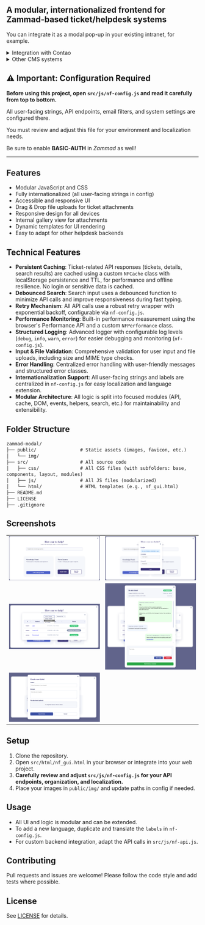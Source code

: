 ## A modular, internationalized frontend for Zammad-based ticket/helpdesk systems

You can integrate it as a modal pop-up in your existing intranet, for example.

<details>
  <summary>Integration with Contao</summary>

  For Contao, upload all files to the filesystem.  
  Place the contents of `nf_gui.html` in a new article and adjust the paths accordingly.  
  Be sure to remove `<meta charset="utf-8">` from the top of the HTML, as Contao can’t handle it.  

  That’s it! The button will appear wherever you place it, and on click, the background will blur and the modal will pop up.
</details>

<details>
  <summary>Other CMS systems</summary>

  You probably know what you're doing.  
  I haven’t had the chance to test it in other frontends.  
  Be sure to create an issue if problems arise.
</details>

## ⚠️ Important: Configuration Required


**Before using this project, open `src/js/nf-config.js` and read it carefully from top to bottom.**

All user-facing strings, API endpoints, email filters, and system settings are configured there. 

You must review and adjust this file for your environment and localization needs.

Be sure to enable **BASIC-AUTH** in *Zammad* as well!

---

## Features
- Modular JavaScript and CSS
- Fully internationalized (all user-facing strings in config)
- Accessible and responsive UI
- Drag & Drop file uploads for ticket attachments
- Responsive design for all devices
- Internal gallery view for attachments
- Dynamic templates for UI rendering
- Easy to adapt for other helpdesk backends

## Technical Features
- **Persistent Caching**: Ticket-related API responses (tickets, details, search results) are cached using a custom `NFCache` class with localStorage persistence and TTL, for performance and offline resilience. No login or sensitive data is cached.
- **Debounced Search**: Search input uses a debounced function to minimize API calls and improve responsiveness during fast typing.
- **Retry Mechanism**: All API calls use a robust retry wrapper with exponential backoff, configurable via `nf-config.js`.
- **Performance Monitoring**: Built-in performance measurement using the browser's Performance API and a custom `NFPerformance` class.
- **Structured Logging**: Advanced logger with configurable log levels (`debug`, `info`, `warn`, `error`) for easier debugging and monitoring (`nf-config.js`).
- **Input & File Validation**: Comprehensive validation for user input and file uploads, including size and MIME type checks.
- **Error Handling**: Centralized error handling with user-friendly messages and structured error classes.
- **Internationalization Support**: All user-facing strings and labels are centralized in `nf-config.js` for easy localization and language extension.
- **Modular Architecture**: All logic is split into focused modules (API, cache, DOM, events, helpers, search, etc.) for maintainability and extensibility.

## Folder Structure
```
zammad-modal/
├── public/                # Static assets (images, favicon, etc.)
│   └── img/
├── src/                   # All source code
│   ├── css/               # All CSS files (with subfolders: base, components, layout, modules)
│   ├── js/                # All JS files (modularized)
│   └── html/              # HTML templates (e.g., nf_gui.html)
├── README.md
├── LICENSE
├── .gitignore
```

## Screenshots
<table align="center">
  <tr>
    <td><img src="public/img/github/main.png" alt="Main UI" width="350"/></td>
    <td><img src="public/img/github/login.png" alt="Login" width="350"/></td>
  </tr>
  <tr>
    <td><img src="public/img/github/ticket-overview-filter.png" alt="Ticket Overview" width="350"/></td>
    <td><img src="public/img/github/ticket-detail.png" alt="Ticket Detail" width="350"/></td>
  </tr>
  <tr>
    <td><img src="public/img/github/new-ticket.png" alt="New Ticket" width="350"/></td>
    <td></td>
  </tr>
</table>

## Setup
1. Clone the repository.
2. Open `src/html/nf_gui.html` in your browser or integrate into your web project.
3. **Carefully review and adjust `src/js/nf-config.js` for your API endpoints, organization, and localization.**
4. Place your images in `public/img/` and update paths in config if needed.

## Usage
- All UI and logic is modular and can be extended.
- To add a new language, duplicate and translate the `labels` in `nf-config.js`.
- For custom backend integration, adapt the API calls in `src/js/nf-api.js`.

## Contributing
Pull requests and issues are welcome! Please follow the code style and add tests where possible.

## License
See [LICENSE](LICENSE) for details.
